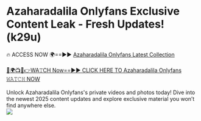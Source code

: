 # Azaharadalila Onlyfans Exclusive Content Leak - Fresh Updates! (k29u)

🔥 ACCESS NOW 🌍==►► <a href="https://tinyurl.com/kvy9nzfs" rel="nofollow">Azaharadalila Onlyfans Latest Collection</a>
<br><br>
[🔴🌍📺📱👉WA𝚃CH Now==►► CLICK HERE TO Azaharadalila Onlyfans 𝚆𝙰𝚃𝙲𝙷 NOW](https://tinyurl.com/kvy9nzfs)
<br><br>
Unlock Azaharadalila Onlyfans's private videos and photos today! Dive into the newest 2025 content updates and explore exclusive material you won’t find anywhere else.
<br>
<a href="https://tinyurl.com/kvy9nzfs" rel="nofollow" data-target="animated-image.originalLink"><img src="https://camo.githubusercontent.com/8a4f000d20f83aca3bf7ec5f350d767afa0574a8a352519fd8cfa583a6f93a33/68747470733a2f2f692e696d6775722e636f6d2f644a486b345a712e676966" data-canonical-src="https://i.imgur.com/dJHk4Zq.gif" style="max-width: 100%; display: inline-block;" data-target="animated-image.originalImage"></a>
<br>
